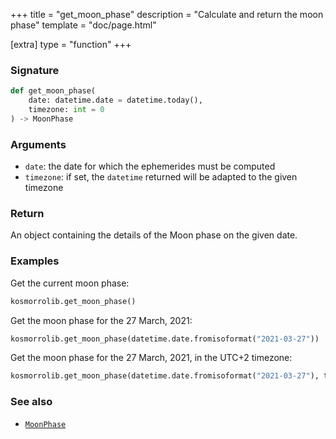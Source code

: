 +++
title = "get_moon_phase"
description = "Calculate and return the moon phase"
template = "doc/page.html"

[extra]
type = "function"
+++

### Signature

```python
def get_moon_phase(
    date: datetime.date = datetime.today(),
    timezone: int = 0
) -> MoonPhase
```

### Arguments

- `date`: the date for which the ephemerides must be computed
- `timezone`: if set, the `datetime` returned will be adapted to the given timezone

### Return

An object containing the details of the Moon phase on the given date.

### Examples

Get the current moon phase:

```python
kosmorrolib.get_moon_phase()
```

Get the moon phase for the 27 March, 2021:

```python
kosmorrolib.get_moon_phase(datetime.date.fromisoformat("2021-03-27"))
```

Get the moon phase for the 27 March, 2021, in the UTC+2 timezone:

```python
kosmorrolib.get_moon_phase(datetime.date.fromisoformat("2021-03-27"), timezone=2)
```

### See also

- [`MoonPhase`](@/lib/doc/1.0/model/MoonPhase.md)
